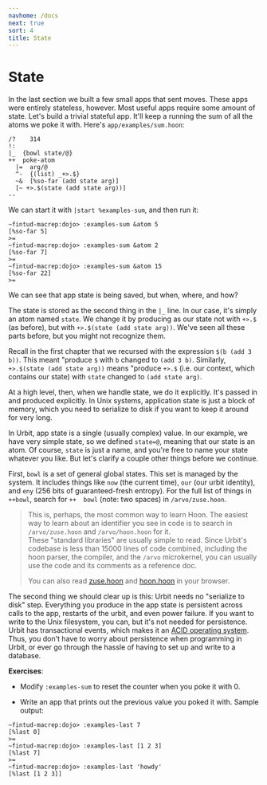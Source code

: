 ```yaml
---
navhome: /docs
next: true
sort: 4
title: State
---
```


State
=====

In the last section we built a few small apps that sent moves. These
apps were entirely stateless, however. Most useful apps require some
amount of state. Let's build a trivial stateful app. It'll keep a
running the sum of all the atoms we poke it with. Here's
`app/examples/sum.hoon`:

    /?    314
    !:
    |_  {bowl state/@}
    ++  poke-atom
      |=  arg/@
      ^-  {(list) _+>.$}
      ~&  [%so-far (add state arg)]
      [~ +>.$(state (add state arg))]
    --

We can start it with `|start %examples-sum`, and then run it:

    ~fintud-macrep:dojo> :examples-sum &atom 5
    [%so-far 5]
    >=
    ~fintud-macrep:dojo> :examples-sum &atom 2
    [%so-far 7]
    >=
    ~fintud-macrep:dojo> :examples-sum &atom 15
    [%so-far 22]
    >=

We can see that app state is being saved, but when, where, and how?

The state is stored as the second thing in the `|_` line. In our case,
it's simply an atom named `state`. We change it by producing as our
state not with `+>.$` (as before), but with
`+>.$(state (add state arg))`. We've seen all these parts before, but
you might not recognize them.

Recall in the first chapter that we recursed with the expression
`$(b (add 3 b))`. This meant "produce `$` with `b` changed to
`(add 3 b)`. Similarly, `+>.$(state (add state arg))` means "produce
`+>.$` (i.e. our context, which contains our state) with `state` changed
to `(add state arg)`.

At a high level, then, when we handle state, we do it explicitly. It's
passed in and produced explicitly. In Unix systems, application state is
just a block of memory, which you need to serialize to disk if you want
to keep it around for very long.

In Urbit, app state is a single (usually complex) value. In our example,
we have very simple state, so we defined `state=@`, meaning that our
state is an atom. Of course, `state` is just a name, and you're free to
name your state whatever you like. But let's clarify a couple other
things before we continue.

First, `bowl` is a set of general global states. This set is managed by
the system. It includes things like `now` (the current time), `our` (our
urbit identity), and `eny` (256 bits of guaranteed-fresh entropy). For
the full list of things in `++bowl`, search for `++  bowl` (note: two
spaces) in `/arvo/zuse.hoon`.

> This is, perhaps, the most common way to learn Hoon. The easiest way
> to learn about an identifier you see in code is to search in
> `/arvo/zuse.hoon` and `/arvo/hoon.hoon` for it.\
> These "standard libraries" are usually simple to read. Since Urbit's
> codebase is less than 15000 lines of code combined, including the hoon
> parser, the compiler, and the `/arvo` microkernel, you can usually use
> the code and its comments as a reference doc.
>
> You can also read
> [zuse.hoon](https://github.com/urbit/arvo/blob/master/arvo/zuse.hoon)
> and
> [hoon.hoon](https://github.com/urbit/arvo/blob/master/arvo/hoon.hoon)
> in your browser.

The second thing we should clear up is this: Urbit needs no "serialize
to disk" step. Everything you produce in the app state is persistent
across calls to the app, restarts of the urbit, and even power failure.
If you want to write to the Unix filesystem, you can, but it's not
needed for persistence. Urbit has transactional events, which makes it
an [ACID operating system](https://en.wikipedia.org/wiki/ACID). Thus,
you don't have to worry about persistence when programming in Urbit, or
ever go through the hassle of having to set up and write to a database.

**Exercises**:

-   Modify `:examples-sum` to reset the counter when you poke it with 0.

-   Write an app that prints out the previous value you poked it with.
    Sample output:

```
~fintud-macrep:dojo> :examples-last 7
[%last 0]
>= 
~fintud-macrep:dojo> :examples-last [1 2 3]
[%last 7]
>=
~fintud-macrep:dojo> :examples-last 'howdy'
[%last [1 2 3]]
```
